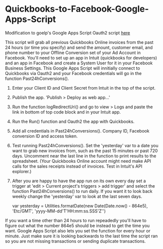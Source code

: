 # Quickbooks-to-Facebook-Google-Apps-Script

Modification to goelp's Google Apps Script Oauth2 script [here](https://gist.github.com/goelp/945ee0583e1df9663cc9e17ae5a2b9bb)

This script will grab all previous Quickbooks Online invoices from the past 24 hours (or time you specify) and send the amount, customer email, and phone number to your Offline Conversion set of your Ad Account in Facebook. You'll need to set up an app in Intuit (quickbooks for developers) and an app in Facebook and create a System User for it in your Facebook Business Settings. This Google Apps Script will innitially connect to Quickbooks via Oauth2 and your Facebook credentials will go in the function Past24hConversions().

1. Enter your Client ID and Client Secret from Intuit in the top of the script.
2. Publish the app. 'Publish > Deploy as web app...'
3. Run the function logRedirectUri() and go to view > Logs and paste the link in bottom of top code block and in your Intuit app.
4. Run the Run() function and Oauth2 the app with Quickbooks.
5. Add all credentials in Past24hConversions(). Company ID, Facebook conversion ID and access token.
6. Test running Past24hConversions(). Set the 'yesterday' var to a date you want to grab new invoices from, such as the past 15 minutes or past 720 days. Uncomment near the last line in the function to print results to the spreadsheet. (Your Quickbooks Online account might need make API calls for the sales receipts instead of invoices. Test in Intuit's API explorer.)
7. After you are happy to have the app run on its own every day set a trigger at 'edit > Current project's triggers > add trigger' and select the function Past24hConversions() to run daily. If you want it to look back weekly change the 'yesterday' var to look at the last seven days.  

    var yesterday = Utilities.formatDate(new Date(Date.now() - 864e5), 'Etc/GMT', 'yyyy-MM-dd\'T\'HH:mm:ss.SSS\'Z\'')  
    
If you want a time other than 24 hours to run repeadedly you'll have to figure out what the number 864e5 should be instead to get the time you want. Google Apps Script also lets you set the function for every hour or minute. Just make sure it is looking backwards to the last time the script ran so you are not missing transactions or sending duplicate transactions.
